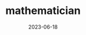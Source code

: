 ---
title: "mathematician"
cc-type: hashtag
date: 2023-06-18
hashtag: "mathematician"
tags:
  - occupation
  - mathematics
# Need to redirect from old URL https://pinchy.cc/hashtags/mathematician/
---